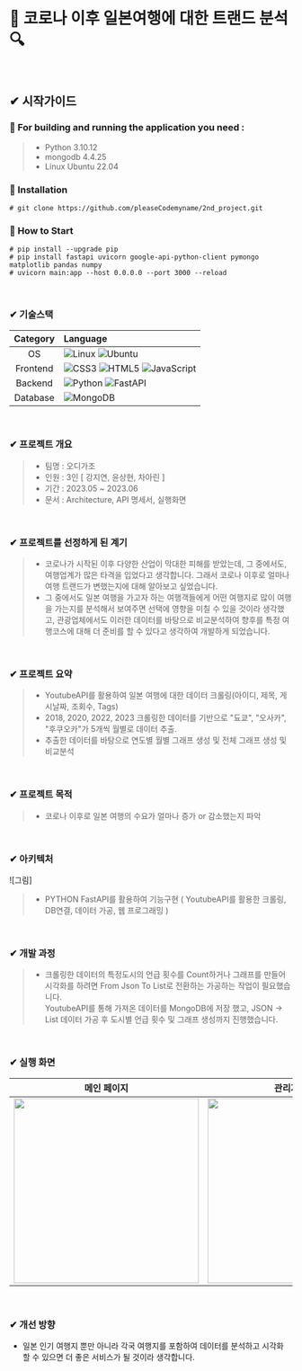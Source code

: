 # 🍳 코로나 이후 일본여행에 대한 트랜드 분석 🔍 

<br/>

##  ✔ 시작가이드
### 🛬 For building and running the application you need :
> - Python 3.10.12
> - mongodb 4.4.25
> - Linux Ubuntu 22.04

### 🛬 Installation
```
# git clone https://github.com/pleaseCodemyname/2nd_project.git
```
### 🛬 How to Start
```
# pip install --upgrade pip
# pip install fastapi uvicorn google-api-python-client pymongo matplotlib pandas numpy
# uvicorn main:app --host 0.0.0.0 --port 3000 --reload
```
<br/>

### ✔ 기술스택

|Category|Language|
|:--:|:--|
|OS|![Linux](https://img.shields.io/badge/Linux-FCC624?style=for-the-badge&logo=linux&logoColor=black) ![Ubuntu](https://img.shields.io/badge/Ubuntu-E95420?style=for-the-badge&logo=ubuntu&logoColor=white)|
|Frontend|![CSS3](https://img.shields.io/badge/css3-%231572B6.svg?style=for-the-badge&logo=css3&logoColor=white) ![HTML5](https://img.shields.io/badge/html5-%23E34F26.svg?style=for-the-badge&logo=html5&logoColor=white) ![JavaScript](https://img.shields.io/badge/javascript-%23323330.svg?style=for-the-badge&logo=javascript&logoColor=%23F7DF1E) |
|Backend|![Python](https://img.shields.io/badge/python-3670A0?style=for-the-badge&logo=python&logoColor=ffdd54) ![FastAPI](https://img.shields.io/badge/FastAPI-005571?style=for-the-badge&logo=fastapi) |
|Database|![MongoDB](https://img.shields.io/badge/MongoDB-%234ea94b.svg?style=for-the-badge&logo=mongodb&logoColor=white)|

<br/>

### ✔ 프로젝트 개요

> - 팀명 : 오디가조
> - 인원 : 3인 [ 강지연, 윤상현, 차아린 ]
> - 기간 : 2023.05 ~ 2023.06
> - 문서 : Architecture, API 명세서, 실행화면

<br/>



### ✔ 프로젝트를 선정하게 된 계기

> - 코로나가 시작된 이후 다양한 산업이 막대한 피해를 받았는데, 그 중에서도, 여행업계가 많은 타격을 입었다고 생각합니다. 그래서 코로나 이후로 얼마나 여행 트랜드가 변했는지에 대해 알아보고 싶었습니다.
> - 그 중에서도 일본 여행을 가고자 하는 여행객들에게 어떤 여행지로 많이 여행을 가는지를 분석해서 보여주면 선택에 영향을 미칠 수 있을 것이라 생각했고, 관광업체에서도 이러한 데이터를 바탕으로 비교분석하여 향후를 특정 여행코스에 대해 더 준비를 할 수 있다고 생각하여 개발하게 되었습니다.
<br/>

### ✔ 프로젝트 요약
> - YoutubeAPI를 활용하여 일본 여행에 대한 데이터 크롤링(아이디, 제목, 게시날짜, 조회수, Tags)
> - 2018, 2020, 2022, 2023 크롤링한 데이터를 기반으로 "됴쿄", "오사카", "후쿠오카"가 
5개씩 월별로 데이터 추출.
> - 추출한 데이터를 바탕으로 연도별 월별 그래프 생성 및 전체 그래프 생성 및 비교분석 

<br/>

### ✔ 프로젝트 목적
> - 코로나 이후로 일본 여행의 수요가 얼마나 증가 or 감소했는지 파악

<br/>

### ✔ 아키텍처
![그림]
> - PYTHON FastAPI를 활용하여 기능구현 ( YoutubeAPI를 활용한 크롤링, DB연결, 데이터 가공, 웹 프로그래밍 )
<br/>

###  ✔ 개발 과정

> - 크롤링한 데이터의 특정도시의 언급 횟수를 Count하거나 그래프를 만들어 시각화를 하려면 From Json To List로 전환하는 가공하는 작업이 필요했습니다. <br/> YoutubeAPI를 통해 가져온 데이터를  MongoDB에 저장 했고, JSON -> List 데이터 가공 후 도시별 언급 횟수 및 그래프 생성까지 진행했습니다.
<br/>

###  ✔ 실행 화면
| 메인 페이지  |  관리자 페이지   |
| :-------------------------------------------: | :------------: |
|  <img width="329" src=""/> | <img width="329" src=""/>|

<br/>

###  ✔ 개선 방향
- 일본 인기 여행지 뿐만 아니라 각국 여행지를 포함하여 데이터를 분석하고 시각화 할 수 있으면 더 좋은 서비스가 될 것이라 생각합니다.